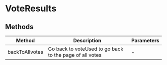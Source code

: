 # VoteResults

## Methods

<!-- @vuese:VoteResults:methods:start -->
|Method|Description|Parameters|
|---|---|---|
|backToAllvotes|Go back to voteUsed to go back to the page of all votes|-|

<!-- @vuese:VoteResults:methods:end -->


